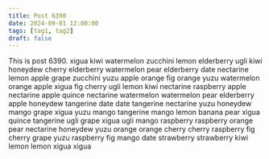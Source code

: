 ```yaml
---
title: Post 6390
date: 2024-09-01 12:00:00
tags: [tag1, tag2]
draft: false
---
```

This is post 6390.
xigua
kiwi
watermelon
zucchini
lemon
elderberry
ugli
kiwi
honeydew
cherry
elderberry
watermelon
pear
elderberry
date
nectarine
lemon
apple
grape
zucchini
yuzu
apple
orange
fig
orange
yuzu
watermelon
orange
apple
xigua
fig
cherry
ugli
lemon
kiwi
nectarine
raspberry
apple
nectarine
apple
quince
nectarine
watermelon
watermelon
pear
elderberry
apple
honeydew
tangerine
date
date
tangerine
nectarine
yuzu
honeydew
mango
grape
xigua
yuzu
mango
tangerine
mango
lemon
banana
pear
xigua
quince
tangerine
ugli
grape
xigua
ugli
mango
raspberry
raspberry
orange
pear
nectarine
honeydew
yuzu
orange
orange
cherry
cherry
raspberry
fig
cherry
grape
yuzu
raspberry
fig
mango
date
strawberry
strawberry
kiwi
lemon
lemon
xigua
xigua
